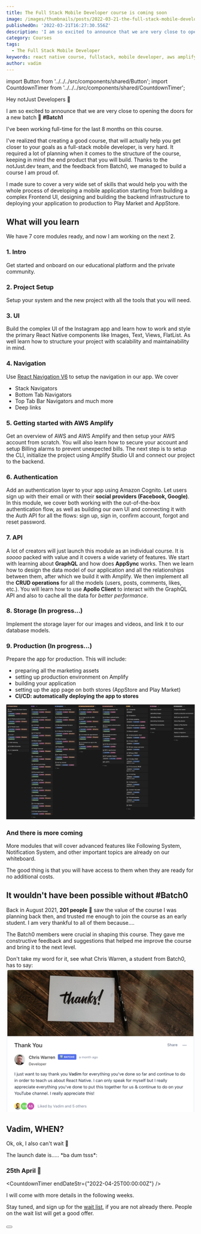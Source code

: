 ```yaml
---
title: The Full Stack Mobile Developer course is coming soon
image: /images/thumbnails/posts/2022-03-21-the-full-stack-mobile-developer-course-is-coming-soon.png
publishedOn: '2022-03-21T16:27:30.556Z'
description: 'I am so excited to announce that we are very close to opening the doors for the a new batch. #Batch1'
category: Courses
tags:
  - The Full Stack Mobile Developer
keywords: react native course, fullstack, mobile developer, aws amplify
author: vadim
---
```


import Button from '../../../src/components/shared/Button';
import CountdownTimer from '../../../src/components/shared/CountdownTimer';

Hey notJust Developers 👋

I am so excited to announce that we are very close to opening the doors for a new batch 🎉 **#Batch1**

I've been working full-time for the last 8 months on this course.

I've realized that creating a good course, that will actually help you get closer to your goals as a full-stack mobile developer, is very hard. It required a lot of planning when it comes to the structure of the course, keeping in mind the end product that you will build. Thanks to the notJust.dev team, and the feedback from Batch0, we managed to build a course I am proud of.

I made sure to cover a very wide set of skills that would help you with the whole process of developing a mobile application starting from building a complex Frontend UI, designing and building the backend infrastructure to deploying your application to production to Play Market and AppStore.

## What will you learn

We have 7 core modules ready, and now I am working on the next 2.

### 1. Intro

Get started and onboard on our educational platform and the private community.

### 2. Project Setup

Setup your system and the new project with all the tools that you will need.

### 3. UI

Build the complex UI of the Instagram app and learn how to work and style the primary React Native components like Images, Text, Views, FlatList. As well learn how to structure your project with scalability and maintainability in mind.

### 4. Navigation

Use [React Navigation V6](https://reactnavigation.org/) to setup the navigation in our app. We cover

- Stack Navigators
- Bottom Tab Navigators
- Top Tab Bar Navigators and much more
- Deep links

### 5. Getting started with AWS Amplify

Get an overview of AWS and AWS Amplify and then setup your AWS account from scratch. You will also learn how to secure your account and setup Billing alarms to prevent unexpected bills. The next step is to setup the CLI, initialize the project using Amplify Studio UI and connect our project to the backend.

### 6. Authentication

Add an authentication layer to your app using Amazon Cognito. Let users sign up with their email or with their **social providers (Facebook, Google)**. In this module, we cover both working with the out-of-the-box authentication flow, as well as building our own UI and connecting it with the Auth API for all the flows: sign up, sign in, confirm account, forgot and reset password.

### 7. API

A lot of creators will just launch this module as an individual course. It is _soooo_ packed with value and it covers a wide variety of features. We start with learning about **GraphQL** and how does **AppSync** works. Then we learn how to design the data model of our application and all the relationships between them, after which we build it with Amplify. We then implement all the **CRUD operations** for all the models (users, posts, comments, likes, etc.). You will learn how to use **Apollo Client** to interact with the GraphQL API and also to cache all the data for _better performance_.

### 8. Storage (In progress...)

Implement the storage layer for our images and videos, and link it to our database models.

### 9. Production (In progress...)

Prepare the app for production. This will include:

- preparing all the marketing assets
- setting up production environment on Amplify
- building your application
- setting up the app page on both stores (AppStore and Play Market)
- **CI/CD: automatically deploying the app to stores**

![Course content](./course_content.png)

### And there is more coming

More modules that will cover advanced features like Following System, Notification System, and other important topics are already on our whiteboard.

The good thing is that you will have access to them when they are ready for no additional costs.

## It wouldn't have been possible without #Batch0

Back in August 2021, **201 people** 🤯 saw the value of the course I was planning back then, and trusted me enough to join the course as an early student. I am very thankful to all of them because....

The Batch0 members were crucial in shaping this course. They gave me constructive feedback and suggestions that helped me improve the course and bring it to the next level.

Don't take my word for it, see what Chris Warren, a student from Batch0, has to say:
![Testimonial](./ChrisWarren.png)

## Vadim, WHEN?

Ok, ok, I also can't wait 🤩

The launch date is..... \*ba dum tsss\*:

### 25th April 🎉

<CountdownTimer endDateStr={"2022-04-25T00:00:00Z"} />

I will come with more details in the following weeks.

Stay tuned, and sign up for the [wait list](https://academy.notjust.dev/), if you are not already there. People on the wait list will get a good offer.

<Button title="Join the wait list" href="https://academy.notjust.dev/" target="_blank" />
